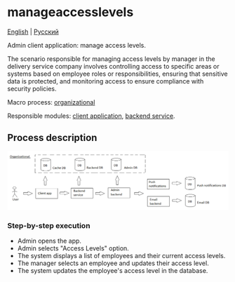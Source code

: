 # manageaccesslevels

[English](manageaccesslevels.md) | [Русский](manageaccesslevels.ru.md)

Admin client application: manage access levels.

The scenario responsible for managing access levels by manager in the delivery service company involves controlling access to specific areas or systems based on employee roles or responsibilities, ensuring that sensitive data is protected, and monitoring access to ensure compliance with security policies.

Macro process: [organizational](../../macroprocesses/organizational.md)

Responsible modules: [client application](../../frontend/adminclient.md), [backend service](../../backend/adminbackend.md).

## Process description

![organizational_overall](../../img/organizational_overall.png)

### Step-by-step execution

- Admin opens the app.
- Admin selects "Access Levels" option.
- The system displays a list of employees and their current access levels.
- The manager selects an employee and updates their access level.
- The system updates the employee's access level in the database.
